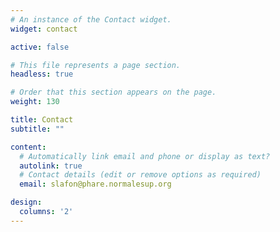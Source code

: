 ```yaml
---
# An instance of the Contact widget.
widget: contact

active: false

# This file represents a page section.
headless: true

# Order that this section appears on the page.
weight: 130

title: Contact
subtitle: ""

content:
  # Automatically link email and phone or display as text?
  autolink: true
  # Contact details (edit or remove options as required)
  email: slafon@phare.normalesup.org

design:
  columns: '2'
---
```


